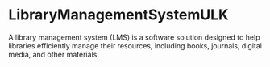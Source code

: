 # LibraryManagementSystemULK
A library management system (LMS) is a software solution designed to help libraries efficiently manage their resources, including books, journals, digital media, and other materials.
